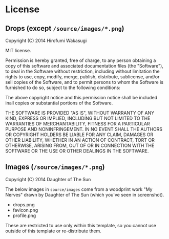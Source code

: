 # License

## Drops (except `/source/images/*.png`)

Copyright (C) 2014 Hirofumi Wakasugi

MIT license.

Permission is hereby granted, free of charge, to any person obtaining a
copy of this software and associated documentation files (the "Software"),
to deal in the Software without restriction, including without limitation
the rights to use, copy, modify, merge, publish, distribute, sublicense, 
and/or sell copies of the Software, and to permit persons to whom the
Software is furnished to do so, subject to the following conditions:

The above copyright notice and this permission notice shall be included 
inall copies or substantial portions of the Software.

THE SOFTWARE IS PROVIDED "AS IS", WITHOUT WARRANTY OF ANY KIND, EXPRESS
OR IMPLIED, INCLUDING BUT NOT LIMITED TO THE WARRANTIES OF MERCHANTABILITY,
FITNESS FOR A PARTICULAR PURPOSE AND NONINFRINGEMENT. IN NO EVENT SHALL 
THE AUTHORS OR COPYRIGHT HOLDERS BE LIABLE FOR ANY CLAIM, DAMAGES OR OTHER
LIABILITY, WHETHER IN AN ACTION OF CONTRACT, TORT OR OTHERWISE, ARISING 
FROM, OUT OF OR IN CONNECTION WITH THE SOFTWARE OR THE USE OR OTHER 
DEALINGS IN THE SOFTWARE.

## Images (`/source/images/*.png`)

Copyright (C) 2014 Daughter of The Sun

The below images in `source/images` come from a woodprint work "My Nerves" drawn by Daughter of The Sun (which you've seen in screenshot).

- drops.png
- favicon.png
- profile.png

These are restricted to use only within this template, so you cannot use outside of this template or re-distribute them.
